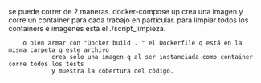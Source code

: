 se puede correr de 2 maneras.
        docker-compose up
                crea una imagen y corre un container para cada trabajo en particular.
                para limpiar todos los containers e imagenes está el ./script_limpieza.

        o bien armar con "Docker build . " el Dockerfile q está en la misma carpeta q este archivo
                crea solo una imagen q al ser instanciada como container corre todos los tests
                y muestra la cobertura del código.
